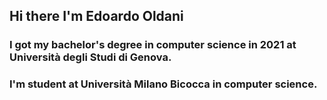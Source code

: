 ## Hi there I'm Edoardo Oldani
### I got my bachelor's degree in computer science in 2021 at Università degli Studi di Genova.
### I'm student at Università Milano Bicocca in computer science.
 
